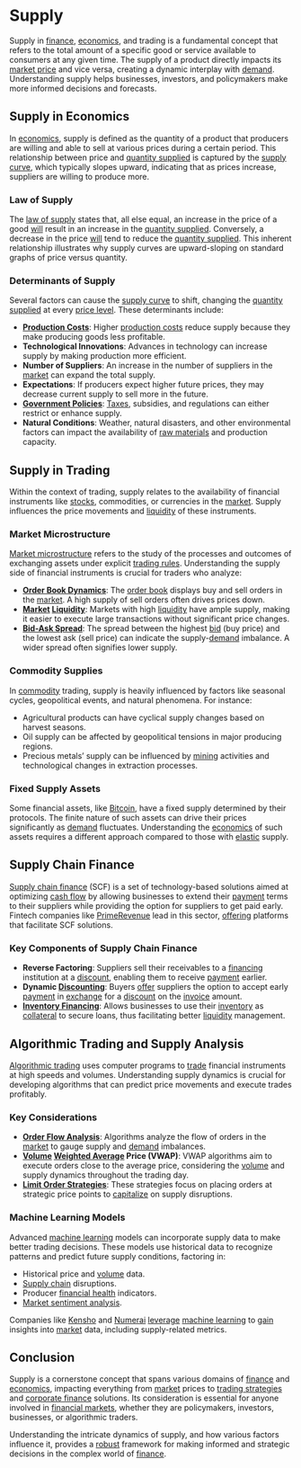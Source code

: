 # Supply

Supply in [finance](../f/finance.md), [economics](../e/economics.md), and trading is a fundamental concept that refers to the total amount of a specific good or service available to consumers at any given time. The supply of a product directly impacts its [market price](../m/market_price.md) and vice versa, creating a dynamic interplay with [demand](../d/demand.md). Understanding supply helps businesses, investors, and policymakers make more informed decisions and forecasts.

## Supply in Economics

In [economics](../e/economics.md), supply is defined as the quantity of a product that producers are willing and able to sell at various prices during a certain period. This relationship between price and [quantity supplied](../q/quantity_supplied.md) is captured by the [supply curve](../s/supply_curve.md), which typically slopes upward, indicating that as prices increase, suppliers are willing to produce more.

### Law of Supply

The [law of supply](../l/law_of_supply.md) states that, all else equal, an increase in the price of a good [will](../w/will.md) result in an increase in the [quantity supplied](../q/quantity_supplied.md). Conversely, a decrease in the price [will](../w/will.md) tend to reduce the [quantity supplied](../q/quantity_supplied.md). This inherent relationship illustrates why supply curves are upward-sloping on standard graphs of price versus quantity.

### Determinants of Supply

Several factors can cause the [supply curve](../s/supply_curve.md) to shift, changing the [quantity supplied](../q/quantity_supplied.md) at every [price level](../p/price_level.md). These determinants include:

- **[Production Costs](../p/production_costs.md)**: Higher [production costs](../p/production_costs.md) reduce supply because they make producing goods less profitable.
- **Technological Innovations**: Advances in technology can increase supply by making production more efficient.
- **Number of Suppliers**: An increase in the number of suppliers in the [market](../m/market.md) can expand the total supply.
- **Expectations**: If producers expect higher future prices, they may decrease current supply to sell more in the future.
- **[Government Policies](../g/government_policies_in_trading.md)**: [Taxes](../t/taxes.md), subsidies, and regulations can either restrict or enhance supply.
- **Natural Conditions**: Weather, natural disasters, and other environmental factors can impact the availability of [raw materials](../r/raw_materials.md) and production capacity.

## Supply in Trading

Within the context of trading, supply relates to the availability of financial instruments like [stocks](../s/stock.md), commodities, or currencies in the [market](../m/market.md). Supply influences the price movements and [liquidity](../l/liquidity.md) of these instruments.

### Market Microstructure

[Market microstructure](../m/market_microstructure.md) refers to the study of the processes and outcomes of exchanging assets under explicit [trading rules](../t/trading_rules.md). Understanding the supply side of financial instruments is crucial for traders who analyze:

- **[Order Book Dynamics](../o/order_book_dynamics.md)**: The [order book](../o/order_book.md) displays buy and sell orders in the [market](../m/market.md). A high supply of sell orders often drives prices down.
- **[Market](../m/market.md) [Liquidity](../l/liquidity.md)**: Markets with high [liquidity](../l/liquidity.md) have ample supply, making it easier to execute large transactions without significant price changes.
- **[Bid-Ask Spread](../b/bid-ask_spread.md)**: The spread between the highest [bid](../b/bid.md) (buy price) and the lowest ask (sell price) can indicate the supply-[demand](../d/demand.md) imbalance. A wider spread often signifies lower supply.

### Commodity Supplies

In [commodity](../c/commodity.md) trading, supply is heavily influenced by factors like seasonal cycles, geopolitical events, and natural phenomena. For instance:

- Agricultural products can have cyclical supply changes based on harvest seasons.
- Oil supply can be affected by geopolitical tensions in major producing regions.
- Precious metals’ supply can be influenced by [mining](../m/mining.md) activities and technological changes in extraction processes.

### Fixed Supply Assets

Some financial assets, like [Bitcoin](../b/bitcoin.md), have a fixed supply determined by their protocols. The finite nature of such assets can drive their prices significantly as [demand](../d/demand.md) fluctuates. Understanding the [economics](../e/economics.md) of such assets requires a different approach compared to those with [elastic](../e/elastic.md) supply.

## Supply Chain Finance

[Supply chain finance](../s/supply_chain_finance.md) (SCF) is a set of technology-based solutions aimed at optimizing [cash flow](../c/cash_flow.md) by allowing businesses to extend their [payment](../p/payment.md) terms to their suppliers while providing the option for suppliers to get paid early. Fintech companies like [PrimeRevenue](https://primerevenue.com) lead in this sector, [offering](../o/offering.md) platforms that facilitate SCF solutions.

### Key Components of Supply Chain Finance

- **Reverse Factoring**: Suppliers sell their receivables to a [financing](../f/financing.md) institution at a [discount](../d/discount.md), enabling them to receive [payment](../p/payment.md) earlier.
- **Dynamic [Discounting](../d/discounting.md)**: Buyers [offer](../o/offer.md) suppliers the option to accept early [payment](../p/payment.md) in [exchange](../e/exchange.md) for a [discount](../d/discount.md) on the [invoice](../i/invoice.md) amount.
- **[Inventory Financing](../i/inventory_financing.md)**: Allows businesses to use their [inventory](../i/inventory.md) as [collateral](../c/collateral.md) to secure loans, thus facilitating better [liquidity](../l/liquidity.md) management.

## Algorithmic Trading and Supply Analysis

[Algorithmic trading](../a/accountability.md) uses computer programs to [trade](../t/trade.md) financial instruments at high speeds and volumes. Understanding supply dynamics is crucial for developing algorithms that can predict price movements and execute trades profitably.

### Key Considerations

- **[Order Flow Analysis](../o/order_flow_analysis.md)**: Algorithms analyze the flow of orders in the [market](../m/market.md) to gauge supply and [demand](../d/demand.md) imbalances.
- **[Volume](../v/volume.md) [Weighted Average](../w/weighted_average.md) Price (VWAP)**: VWAP algorithms aim to execute orders close to the average price, considering the [volume](../v/volume.md) and supply dynamics throughout the trading day.
- **[Limit Order Strategies](../l/limit_order_strategies.md)**: These strategies focus on placing orders at strategic price points to [capitalize](../c/capitalize.md) on supply disruptions.

### Machine Learning Models

Advanced [machine learning](../m/machine_learning.md) models can incorporate supply data to make better trading decisions. These models use historical data to recognize patterns and predict future supply conditions, factoring in:

- Historical price and [volume](../v/volume.md) data.
- [Supply chain](../s/supply_chain.md) disruptions.
- Producer [financial health](../f/financial_health.md) indicators.
- [Market sentiment analysis](../m/market_sentiment_analysis.md).

Companies like [Kensho](https://www.kensho.com) and [Numerai](https://numer.ai) [leverage](../l/leverage.md) [machine learning](../m/machine_learning.md) to [gain](../g/gain.md) insights into [market](../m/market.md) data, including supply-related metrics.

## Conclusion

Supply is a cornerstone concept that spans various domains of [finance](../f/finance.md) and [economics](../e/economics.md), impacting everything from [market](../m/market.md) prices to [trading strategies](../t/trading_strategies.md) and [corporate finance](../c/corporate_finance.md) solutions. Its consideration is essential for anyone involved in [financial markets](../f/financial_market.md), whether they are policymakers, investors, businesses, or algorithmic traders.

Understanding the intricate dynamics of supply, and how various factors influence it, provides a [robust](../r/robust.md) framework for making informed and strategic decisions in the complex world of [finance](../f/finance.md).
